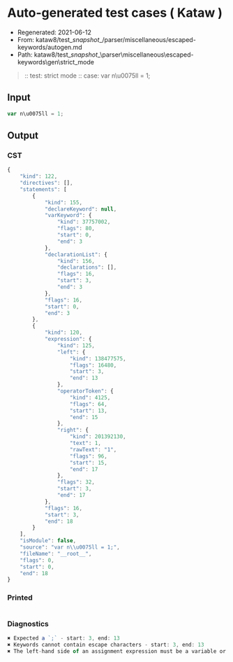 # Auto-generated test cases ( Kataw )
- Regenerated: 2021-06-12
- From: kataw8/test\__snapshot__/parser/miscellaneous/escaped-keywords/autogen.md
- Path: kataw8/test\__snapshot__\parser\miscellaneous\escaped-keywords\gen\strict_mode
> :: test: strict mode
> :: case: var n\u0075ll = 1;
## Input

`````js
var n\u0075ll = 1;
`````
## Output

### CST

```javascript
{
    "kind": 122,
    "directives": [],
    "statements": [
        {
            "kind": 155,
            "declareKeyword": null,
            "varKeyword": {
                "kind": 37757002,
                "flags": 80,
                "start": 0,
                "end": 3
            },
            "declarationList": {
                "kind": 156,
                "declarations": [],
                "flags": 16,
                "start": 3,
                "end": 3
            },
            "flags": 16,
            "start": 0,
            "end": 3
        },
        {
            "kind": 120,
            "expression": {
                "kind": 125,
                "left": {
                    "kind": 138477575,
                    "flags": 16480,
                    "start": 3,
                    "end": 13
                },
                "operatorToken": {
                    "kind": 4125,
                    "flags": 64,
                    "start": 13,
                    "end": 15
                },
                "right": {
                    "kind": 201392130,
                    "text": 1,
                    "rawText": "1",
                    "flags": 96,
                    "start": 15,
                    "end": 17
                },
                "flags": 32,
                "start": 3,
                "end": 17
            },
            "flags": 16,
            "start": 3,
            "end": 18
        }
    ],
    "isModule": false,
    "source": "var n\\u0075ll = 1;",
    "fileName": "__root__",
    "flags": 0,
    "start": 0,
    "end": 18
}
```

### Printed

```javascript

```

### Diagnostics

```javascript
✖ Expected a `;` - start: 3, end: 13
✖ Keywords cannot contain escape characters - start: 3, end: 13
✖ The left-hand side of an assignment expression must be a variable or a property access - start: 13, end: 15

```

